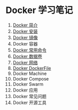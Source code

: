 # Docker 学习笔记

1. [Docker 简介](https://github.com/HomanLiang/study-demo/blob/main/docker-demo/document/chapter01.md)
2. [Docker 安装](https://github.com/HomanLiang/study-demo/blob/main/docker-demo/document/chapter02.md)
3. [Docker 镜像](https://github.com/HomanLiang/study-demo/blob/main/docker-demo/document/chapter03.md)
4. Docker 容器
5. [Docker 常用命令](https://github.com/HomanLiang/study-demo/blob/main/docker-demo/document/chapter05.md)
6. [Docker 数据卷](https://github.com/HomanLiang/study-demo/blob/main/docker-demo/document/chapter06.md)
7. [Docker 网络](https://github.com/HomanLiang/study-demo/blob/main/docker-demo/document/chapter07.md)
8. [Docker DockerFile](https://github.com/HomanLiang/study-demo/blob/main/docker-demo/document/chapter08.md)
9. Docker Machine
10. Docker Compose
11. Docker Swarm
12. Docker 应用
13. Docker 常见问题
14. Docker 开源工具
